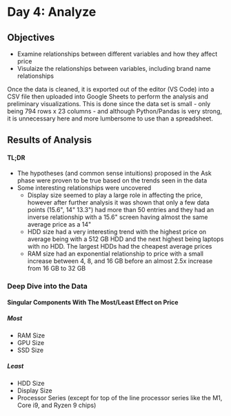 # Day 4: Analyze
## Objectives
* Examine relationships between different variables and how they affect price
* Visulaize the relationships between variables, including brand name relationships

Once the data is cleaned, it is exported out of the editor (VS Code) into a CSV file then uploaded into Google Sheets to perform the analysis and preliminary visualizations. This is done since the data set is small - only being 794 rows x 23 columns - and although Python/Pandas is very strong, it is unnecessary here and more lumbersome to use than a spreadsheet. 


## Results of Analysis
#### TL;DR 
* The hypotheses (and common sense intuitions) proposed in the Ask phase were proven to be true based on the trends seen in the data
* Some interesting relationships were uncovered
  - Display size seemed to play a large role in affecting the price, however after further analysis it was shown that only a few data points (15.6", 14" 13.3") had more than 50 entries and they had an inverse relationship with a 15.6" screen having almost the same average price as a 14"
  - HDD size had a very interesting trend with the highest price on average being with a 512 GB HDD and the next highest being laptops with no HDD. The largest HDDs had the cheapest average prices
  - RAM size had an exponential relationship to price with a small increase between 4, 8, and 16 GB before an almost 2.5x increase from 16 GB to 32 GB

### Deep Dive into the Data
#### Singular Components With The Most/Least Effect on Price
##### Most
* RAM Size
* GPU Size
* SSD Size

##### Least
* HDD Size
* Display Size
* Processor Series (except for top of the line processor series like the M1, Core i9, and Ryzen 9 chips)


